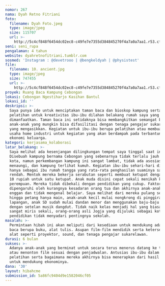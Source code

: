 ```yaml
---
nomor: 267
nama: Dyah Retno Fitriani
foto:
  filename: Dyah Foto.jpeg
  type: image/jpeg
  size: 115707
  url: >-
    http://5c4cf848f6454dc02ec8-c49fe7e7355d384845270f4a7a0a7aa1.r53.cf2.rackcdn.com/c19ecc5f-291e-4c76-8684-af8d34143981/Dyah%20Foto.jpeg
seni: seni_rupa
pengalaman: 4 tahun
website: dyahretnofitriani.tumblr.com
sosmed: 'Instagram : @devetrooo | @bengkeldyah | @physistest'
file:
  filename: 10. ancient.jpg
  type: image/jpeg
  size: 747455
  url: >-
    http://5c4cf848f6454dc02ec8-c49fe7e7355d384845270f4a7a0a7aa1.r53.cf2.rackcdn.com/f95ec6a0-79b9-4a02-88d9-f9455030a33d/10.%20ancient.jpg
proyek: Ruang Baca Kampung Cebongan
lokasi: Cebongan Ngestiharjo Kasihan Bantul
lokasi_id: ''
deskripsi: >-
  Saya punya ide untuk menciptakan taman baca dan bioskop kampung serta
  pelatihan untuk kreativitas ibu-ibu dilahan belakang rumah saya yang bisa
  dimanfaatkan. Taman baca ini setidaknya bisa membangkitkan semangat belajar
  anak-anak yang mungkin bisa difasilitasi dengan tenaga pengajar sukarelawan
  yang mengasikkan. Kegiatan untuk ibu-ibu berupa pelatihan atau membuat semacam
  usaha home industri untuk kegiatan yang akan berdampak pada terbantunya
  ekonomi keluarga.
kategori: kerjasama_kolaborasi
latar_belakang: >-
  Saya melihat ada kesenjangan dilingkungan tempat saya tinggal saat ini.
  Disebuah kampung bernama Cebongan yang sebenarnya tidak terlalu jauh dari
  kota, namun perkembangan kampung ini sangat lambat, tidak ada asosiasi yang
  menaungi, dan kampung terlihat kumuh. Kegiatan ibu-ibu sehari-hari disini
  hanya sebagai ibu rumah tangga yang rata-rata penghasilan suaminya sangat
  rendah. Mentok mereka bekerja serabutan seperti membuat ketupat dengan bayaran
  10 rupiah untuk satu ketupat. Anak muda disini cepat sekali menikah khususnya
  perempuan. Mereka tidak dibekali dengan pendidikan yang cukup. Faktor itu
  dipengaruhi oleh kurangnya kesadaran orang tua dan akhirnya anak-anak disini
  enggan dan tidak mengenal belajar. Saya melihat dari mereka pulang sekolah
  hingga petang hanya main, anak-anak kecil mulai nongkrong di pinggiran
  lapangan, anak SD sudah mulai dandan menor dan menggunakan baju-baju seksi
  dengan setelan musik dangdut. Tidak naik kelas menjadi hal yang biasa. Dan ini
  sangat miris sekali, orang-orang asli Jogja yang dijuluki sebagai kota
  pendidikan tidak menyadari pentingnya sekolah. 
masalah: >-
  Permintaan hibah ini akan meliputi dari kesediaan untuk mendukung adanya taman
  baca berupa buku, alat tulis. Asupan film-film mendidik serta ketersediaan
  alat seperti proyektor, sound, dan tenaga pengajar sukarelawan.
durasi: 6 bulan
sukses: >-
  Adanya anak-anak yang berminat untuk secara terus menerus datang ke taman baca
  atau menonton film sesuai dengan penjadwalan. Antusias ibu-ibu dalam mengikuti
  pelatihan serta bagaimana mereka akhirnya bisa menerapkan dari hasil pelatihan
  untuk mendukung ekonominya.
dana: '30'
layout: hibahcme
submission_id: 5a86fc9404d9e1582046cf05
---
```

